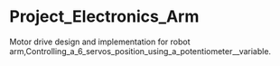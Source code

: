 # Project_Electronics_Arm
Motor drive design and implementation for robot arm,Controlling_a_6_servos_position_using_a_potentiometer__variable.
